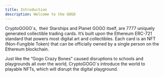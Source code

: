 ```yaml
---
title: Introduction
description: Welcome to the GOGO
---
```

CryptoGOGO´s,  their Starships and Planet GOGO itself, are 7777 uniquely generated collectible trading cards. It’s built upon the Ethereum ERC-721 standard that powers most digital art and collectibles. Each card is an NFT (Non-Fungible Token) that can be officially owned by a single person on the Ethereum blockchain.

Just like the “Gogo Crazy Bones” caused disruptions to schools and playgrounds all over the world, CryptoGOGO´s introduce the world to playable NFTs, which will disrupt the digital playground.